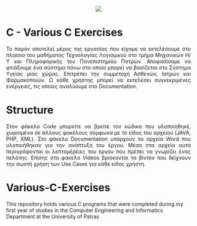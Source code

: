 <p align="center">
  <img src="E:/UNI/Github/C.png" />
</p>

# C - Various C Exercises
<p align="justify">
Το παρόν αποτελεί μέρος της εργασίας που είχαμε να εκτελέσουμε στο πλαίσιο του μαθήματος Τεχνολογίας Λογισμικού στο τμήμα Μηχανικών Η/Υ και Πληροφορικής του Πανεπιστημίου Πατρών. Αποφασίσαμε να φτιάξουμε ένα σύστημα πάνω στο οποίο μπορεί να βασίζεται στο Σύστημα Υγείας μίας χώρας. Επιτρέπει την συμμετοχή Ασθενών, Ιατρών και Φαρμακοποιών. Ο κάθε χρήστης μπορεί να εκτελέσει συγκεκριμένες ενέργειες, τις οποίες αναλύουμε στο Documentation. 
</p>

# Structure
<p align="justify">
Στον φάκελο Code μπορείτε να βρείτε τον κώδικα που υλοποιηθηκέ, χωρισμένα σε άλλους φακέλους σύμφωνα με το είδος του αρχείου (JAVA, PHP, XML). Στο φάκελο Documentation υπάρχουν τα αρχεία Word που υλοποιήθηκαν για την ανάπτυξη του έργου. Μέσα στα αρχεία αυτά περιγράφονται οι λεπτομέρειες του έργου που πρέπει να γνωρίζει ένας πελάτης. Επίσης στο φάκελο Videos βρίσκονται τα βίντεο που δείχνουν την σωστή χρήση των Use Cases για κάθε είδος χρήστη.
</p>

# Various-C-Exercises
This repository holds various C programs that were completed during my first year of studies in the Computer Engineering and Informatics Department at the University of Patras
